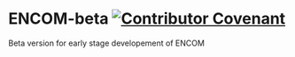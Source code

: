 # ENCOM-beta    [![Contributor Covenant](https://img.shields.io/badge/Contributor%20Covenant-2.0-4baaaa.svg)](code_of_conduct.md) 
Beta version for early stage developement of ENCOM
